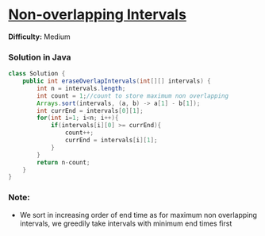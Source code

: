# [Non-overlapping Intervals](https://leetcode.com/problems/non-overlapping-intervals/)
**Difficulty:** Medium

### Solution in Java
```java
class Solution {
    public int eraseOverlapIntervals(int[][] intervals) {
        int n = intervals.length;
        int count = 1;//count to store maximum non overlapping
        Arrays.sort(intervals, (a, b) -> a[1] - b[1]);
        int currEnd = intervals[0][1];
        for(int i=1; i<n; i++){
            if(intervals[i][0] >= currEnd){
                count++;
                currEnd = intervals[i][1];
            }
        }
        return n-count;    
    }
}
```
### Note:
- We sort in increasing order of end time as for maximum non overlapping intervals, we greedily take intervals with minimum end times first